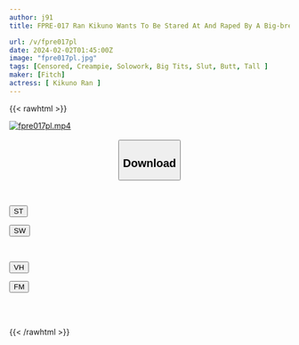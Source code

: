 ```yaml
---
author: j91
title: FPRE-017 Ran Kikuno Wants To Be Stared At And Raped By A Big-breasted Celebrity Slut

url: /v/fpre017pl
date: 2024-02-02T01:45:00Z
image: "fpre017pl.jpg"
tags: [Censored, Creampie, Solowork, Big Tits, Slut, Butt, Tall	]
maker: [Fitch]
actress: [ Kikuno Ran ]
---
```



{{< rawhtml >}}

<div class="video" data-videoid="9or1WwrZDRTy48">
    <a href="javascript:;">
        <img src="/v/fpre017pl/fpre017pl.jpg" width="WIDTH" height="HEIGHT" alt="fpre017pl.mp4" loading="lazy">
    </a>
</div>

<script type="text/javascript" src="https://j91.asia/asset/on-demand-st.js"></script>

<br>
  <link rel="stylesheet" href="https://j91.asia/asset/bs5.css">
  
  <center>
  <button class="btn btn-primary" type="button" data-bs-toggle="collapse" data-bs-target=".multi-collapse" aria-expanded="false" aria-controls="multiCollapseExample1 multiCollapseExample2"><h2>Download</h2></button></center>
</p>
<div class="row">
  <div class="col">
    <div class="collapse multi-collapse" id="multiCollapseExample1">
      <div class="card card-body">
	      	      <br>
<div class="buttons">  
<p><a href="https://streamtape.to/v/9or1WwrZDRTy48" target="_blank"><button class="btn-hover color-3"><i class="fa fa-download"></i> ST</button></a></p>
<p><a href="https://flaswish.com/0fs95k1k1rht" target="_blank"><button class="btn-hover color-2"><i class="fa fa-download"></i> SW</button></a></p></div>
    </div>
  </div>
</div>
  <div class="col">
    <div class="collapse multi-collapse" id="multiCollapseExample2">
      <div class="card card-body">
	      <br>
<div class="buttons">
<p><a href="javascript:;" target="_blank"><button class="btn-hover color-9"><i class="fa fa-download"></i> VH</button></a></p>
<p><a href="javascript:;" target="_blank"><button class="btn-hover color-8"><i class="fa fa-download"></i> FM</button></a></p></div>
<br><br>
      </div>
    </div>
  </div>
</div>

{{< /rawhtml >}}